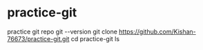 # practice-git
practice git repo
git --version
git clone https://github.com/Kishan-76673/practice-git.git
cd practice-git
ls


